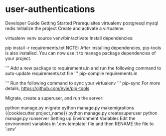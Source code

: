 # user-authentications
Developer Guide
Getting Started
Prerequisites
virtualenv
postgresql
mysql
redis
Initialize the project
Create and activate a virtualenv:

virtualenv venv
source venv/bin/activate
Install dependencies:

pip install -r requirements.txt
NOTE: After installing dependencies, pip-tools is also installed. You can now use it to manage package dependencies of your project.

'''
Add a new package to requirements.in and run the following command to auto-update requirements.txt file
'''
pip-compile requirements.in

'''
Run the following command to sync your virtualenv
'''
pip-sync
For more details, https://github.com/nvie/pip-tools

Migrate, create a superuser, and run the server:

python manage.py migrate
python manage.py makemigrations {{cookiecutter.project_name}}
python manage.py createsuperuser
python manage.py runserver
Setting up Environment Variables
Edit the environment variables in '.env.template' file and then RENAME the file to '.env'

